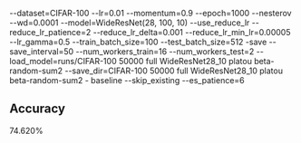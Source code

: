 --dataset=CIFAR-100 --lr=0.01 --momentum=0.9 --epoch=1000 --nesterov --wd=0.0001 --model=WideResNet(28, 100, 10) --use_reduce_lr --reduce_lr_patience=2 --reduce_lr_delta=0.001 --reduce_lr_min_lr=0.00005 --lr_gamma=0.5 --train_batch_size=100 --test_batch_size=512 -save --save_interval=50 --num_workers_train=16 --num_workers_test=2 --load_model=runs/CIFAR-100 50000 full WideResNet28_10 platou beta-random-sum2 --save_dir=CIFAR-100 50000 full WideResNet28_10 platou beta-random-sum2 - baseline --skip_existing --es_patience=6
## Accuracy
 74.620%